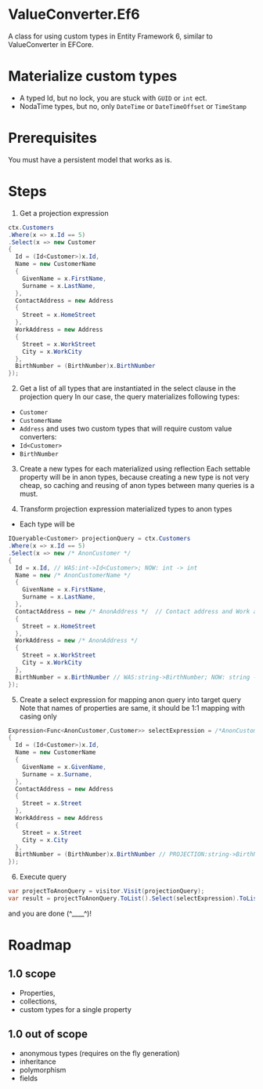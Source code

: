 # ValueConverter.Ef6
A class for using custom types in Entity Framework 6, similar to ValueConverter in EFCore.

# Materialize custom types

* A typed Id, but no lock, you are stuck with `GUID` or `int` ect.
* NodaTime types, but no, only `DateTime` or `DateTimeOffset` or `TimeStamp`

# Prerequisites
You must have a persistent model that works as is.

# Steps

1. Get a projection expression
```csharp
ctx.Customers
.Where(x => x.Id == 5)
.Select(x => new Customer 
{
  Id = (Id<Customer>)x.Id, 
  Name = new CustomerName 
  {
    GivenName = x.FirstName, 
    Surname = x.LastName, 
  },
  ContactAddress = new Address
  {
    Street = x.HomeStreet
  },
  WorkAddress = new Address
  {
    Street = x.WorkStreet
    City = x.WorkCity
  },
  BirthNumber = (BirthNumber)x.BirthNumber
});
```

2. Get a list of all types that are instantiated in the select clause in the projection query
In our case, the query materializes following types:
* `Customer`
* `CustomerName`
* `Address`
and uses two custom types that will require custom value converters:
* `Id<Customer>`
* `BirthNumber`

3. Create a new types for each materialized using reflection
Each settable property will be in anon types, because creating a new type is not very cheap, so caching and reusing of anon types between many queries is a must.

4. Transform projection expression materialized types to anon types
* Each type will be 
```csharp
IQueryable<Customer> projectionQuery = ctx.Customers
.Where(x => x.Id == 5)
.Select(x => new /* AnonCustomer */
{
  Id = x.Id, // WAS:int->Id<Customer>; NOW: int -> int
  Name = new /* AnonCustomerName */
  {
    GivenName = x.FirstName, 
    Surname = x.LastName, 
  },
  ContactAddress = new /* AnonAddress */  // Contact address and Work address use same anon type
  {
    Street = x.HomeStreet
  },
  WorkAddress = new /* AnonAddress */
  {
    Street = x.WorkStreet
    City = x.WorkCity
  },
  BirthNumber = x.BirthNumber // WAS:string->BirthNumber; NOW: string -> string
});
```
5. Create a select expression for mapping anon query into target query
Note that names of properties are same, it should be 1:1 mapping with casing only
```csharp
Expression<Func<AnonCustomer,Customer>> selectExpression = /*AnonCustomer*/ x => new Customer
{
  Id = (Id<Customer>)x.Id,
  Name = new CustomerName
  {
    GivenName = x.GivenName, 
    Surname = x.Surname, 
  },
  ContactAddress = new Address
  {
    Street = x.Street
  },
  WorkAddress = new Address
  {
    Street = x.Street
    City = x.City
  },
  BirthNumber = (BirthNumber)x.BirthNumber // PROJECTION:string->BirthNumber; MATERIALIZED: string -> string;
});
```

6. Execute query
```csharp
var projectToAnonQuery = visitor.Visit(projectionQuery);
var result = projectToAnonQuery.ToList().Select(selectExpression).ToList();
```

and you are done (^____^)!


# Roadmap
## 1.0 scope
* Properties, 
* collections, 
* custom types for a single property 
## 1.0 out of scope
* anonymous types (requires on the fly generation)
* inheritance
* polymorphism
* fields

